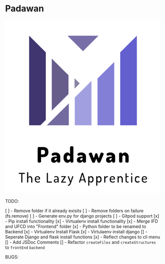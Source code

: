 # Padawan

![Padwan](assets/logo.png)

TODO:

[ ] - Remove folder if it already exisits
[ ] - Remove folders on failure (fs.remove)
[ ] - Generate env.py for django projects
[ ] - Gitpod support
[x] - Pip install functionality
[x] - Virtualenv install functionality
[x] - Merge IFD and UFCD into "Frontend" folder
[x] - Python folder to be renamed to Backend
[x] - Virtualenv Install Flask
[x] - Virtulaenv install django
[] - Seperate Django and flask install functions
[x] - Reflect changes to cli menu
[] - Add JSDoc Comments
[] - Refactor `createFiles` and `createStructures` to `frontEnd` `backend`

BUGS: